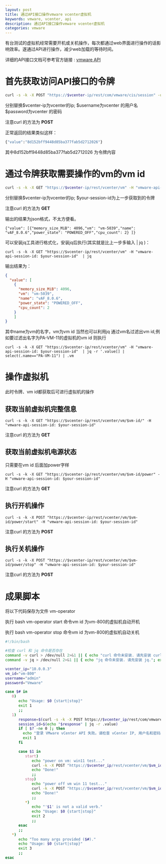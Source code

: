 ```yaml
---
layout: post
title: 通过API接口操作vmware vcenter虚拟机
keywords: vmware, vcenter, api
description: 通过API接口操作vmware vcenter虚拟机
categories: vmware
---
```


有台测试的虚拟机经常需要开机或关机操作，每次都通过web界面进行操作的话影响效率。遂通过API进行操作，减少web加载的等待时间。

详细的API接口文档可参考官方链接 :
[vmware API](https://developer.vmware.com/apis/vsphere-automation/v7.0U2-deprecated/vcenter/vm/)

# 首先获取访问API接口的令牌
```bash
curl -s -k -X POST "https://$vcenter-ip/rest/com/vmware/cis/session" -u $username:$password 
```
分别替换$vcenter-ip为vcenter的ip; $username为vcenter 的用户名 $password为vcenter 的密码

注意curl 的方法为 **POST**

正常返回的结果类似这样：

```bash
{"value":"8d152bff9448d85ba377fab5d2712026"}
```
其中8d152bff9448d85ba377fab5d2712026 为令牌内容

# 通过令牌获取需要操作的vm的vm id
```bash
curl -s -k -X GET "https://$vcenter-ip/rest/vcenter/vm" -H "vmware-api-session-id: $your-session-id"  | jq
```

分别替换$vcenter-ip为vcenter的ip; $your-session-id为上一步获取到的令牌

注意curl 的方法为 **GET**

输出的结果为json格式，不太方便看。
```
{"value": [{"memory_size_MiB": 4096,"vm": "vm-5039","name": "vAF_8.0.6","power_state": "POWERED_OFF","cpu_count": 2} ]}
```



可以安装jq工具进行格式化，安装jq后执行(其实就是比上一步多输入 |  jq )：
```
curl -s -k -X GET "https://$vcenter-ip/rest/vcenter/vm" -H "vmware-api-session-id: $your-session-id"  | jq
```
输出结果为：

```json
{
  "value": [
    {
      "memory_size_MiB": 4096,
      "vm": "vm-5039",
      "name": "vAF_8.0.6",
      "power_state": "POWERED_OFF",
      "cpu_count": 2
    }
    ]
}
```
其中name为vm的名字，vm为vm id
当然也可以利用jq 通过vm名过滤出vm id,例如要过滤出名字为PA-VM-11的虚拟机的vm id 则执行
```
curl -s -k -X GET "https://$vcenter-ip/rest/vcenter/vm" -H "vmware-api-session-id: $your-session-id"  | jq -r '.value[] | select(.name=="PA-VM-11") | .vm
```

# 操作虚拟机

此时令牌、vm id都获取后可进行虚拟机的操作
## 获取当前虚拟机完整信息
```
curl -s -k -X GET "https://$vcenter-ip/rest/vcenter/vm/$vm-id/" -H "vmware-api-session-id: $your-session-id"
```
注意curl 的方法为 **GET**

## 获取当前虚拟机电源状态
只需要在vm id 后面加power字样
```
curl -s -k -X GET "https://$vcenter-ip/rest/vcenter/vm/$vm-id/power" -H "vmware-api-session-id: $your-session-id"
```
注意curl 的方法为 **GET**

## 执行开机操作
```
curl -s -k -X POST "https://$vcenter-ip/rest/vcenter/vm/$vm-id/power/start" -H "vmware-api-session-id: $your-session-id" 
```
注意curl 的方法为 **POST**

## 执行关机操作
```
curl -s -k -X POST "https://$vcenter-ip/rest/vcenter/vm/$vm-id/power/stop" -H "vmware-api-session-id: $your-session-id" 
```
注意curl 的方法为 **POST**

# 成果脚本
将以下代码保存为文件 vm-operator

执行 bash vm-operator start 命令vm id 为vm-800的虚拟机自动开机

执行 bash vm-operator stop 命令vm id 为vm-800的虚拟机自动关机

```bash
#!/bin/bash

#检查 curl 和 jq 命令是否存在
command -v curl > /dev/null 2>&1 || { echo "curl 命令未安装. 请先安装 curl."; exit 1; }
command -v jq > /dev/null 2>&1 || { echo "jq 命令未安装. 请先安装 jq."; exit 1; }

vcenter_ip="10.0.0.3"
vm_id="vm-800"
username="admin"
password="Vmware"

case $# in
   0)
      echo "Usage: $0 {start|stop}"
      exit 1
      ;;
   1)
      response=$(curl -s -k -X POST https://$vcenter_ip/rest/com/vmware/cis/session -u $username:$password )
      session_id=$(echo "$response" | jq -r .value)
      if [ $? -ne 0 ]; then
        echo "登录 VMware vCenter API 失败。请检查 vCenter IP, 用户名和密码。"
        exit 1
      fi

      case $1 in
         start)
            echo "power on vm: win11 test..."
            curl -k -X POST "https://$vcenter_ip/rest/vcenter/vm/$vm_id/power/start" -H "vmware-api-session-id: $session_id"
            echo "Done!"
            ;;
         stop)
            echo "power off vm win 11 test..."
            curl -k -X POST "https://$vcenter_ip/rest/vcenter/vm/$vm_id/power/stop" -H "vmware-api-session-id: $session_id"
            echo "Done!"
            ;;
         *)
            echo "'$1' is not a valid verb."
            echo "Usage: $0 {start|stop}"
            exit 2
            ;;
      esac
      ;;
   *)
      echo "Too many args provided ($#)."
      echo "Usage: $0 {start|stop}"
      exit 3
      ;;
esac

```


